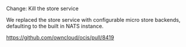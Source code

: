 Change: Kill the store service

We replaced the store service with configurable micro store backends, defaulting to the built in NATS instance.

https://github.com/owncloud/ocis/pull/8419
